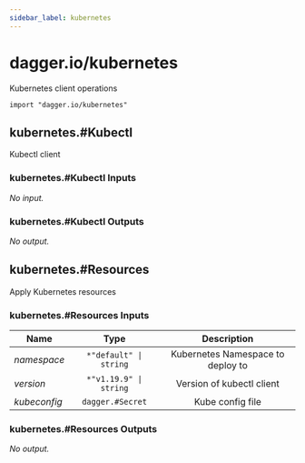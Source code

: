 ```yaml
---
sidebar_label: kubernetes
---
```


# dagger.io/kubernetes

Kubernetes client operations

```cue
import "dagger.io/kubernetes"
```

## kubernetes.#Kubectl

Kubectl client

### kubernetes.#Kubectl Inputs

_No input._

### kubernetes.#Kubectl Outputs

_No output._

## kubernetes.#Resources

Apply Kubernetes resources

### kubernetes.#Resources Inputs

| Name             | Type                      | Description                         |
| -------------    |:-------------:            |:-------------:                      |
|*namespace*       | `*"default" \| string`    |Kubernetes Namespace to deploy to    |
|*version*         | `*"v1.19.9" \| string`    |Version of kubectl client            |
|*kubeconfig*      | `dagger.#Secret`          |Kube config file                     |

### kubernetes.#Resources Outputs

_No output._
